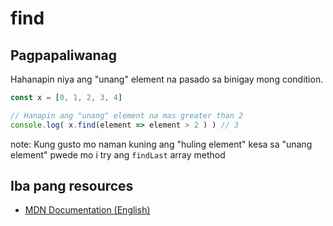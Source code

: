 # find

## Pagpapaliwanag

Hahanapin niya ang "unang" element na pasado sa binigay mong condition.

```javascript
const x = [0, 1, 2, 3, 4]

// Hanapin ang "unang" element na mas greater than 2 
console.log( x.find(element => element > 2 ) ) // 3
```

note: Kung gusto mo naman kuning ang "huling element" kesa sa "unang element" pwede mo i try ang `findLast` array method

## Iba pang resources
- [MDN Documentation (English)](https://developer.mozilla.org/en-US/docs/Web/JavaScript/Reference/Global_Objects/Array/find)
